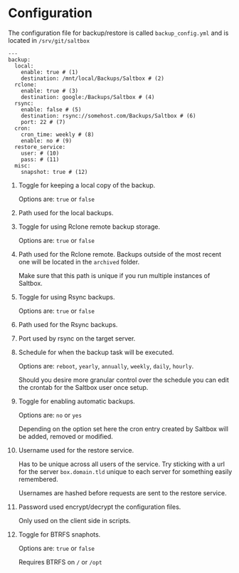 # Configuration

The configuration file for backup/restore is called `backup_config.yml` and is located in `/srv/git/saltbox`

``` { .yaml .annotate }
---
backup:
  local:
    enable: true # (1)
    destination: /mnt/local/Backups/Saltbox # (2)
  rclone:
    enable: true # (3)
    destination: google:/Backups/Saltbox # (4)
  rsync:
    enable: false # (5)
    destination: rsync://somehost.com/Backups/Saltbox # (6)
    port: 22 # (7)
  cron:
    cron_time: weekly # (8)
    enable: no # (9)
  restore_service:
    user: # (10)
    pass: # (11)
  misc:
    snapshot: true # (12)
```

1. Toggle for keeping a local copy of the backup.

    Options are: `true` or `false`

2. Path used for the local backups.

3. Toggle for using Rclone remote backup storage.

    Options are: `true` or `false`

4. Path used for the Rclone remote. Backups outside of the most recent one will be located in the `archived` folder.
    
    Make sure that this path is unique if you run multiple instances of Saltbox.

5. Toggle for using Rsync backups.

    Options are: `true` or `false`

6. Path used for the Rsync backups.

7. Port used by rsync on the target server.

8. Schedule for when the backup task will be executed.

    Options are: `reboot`, `yearly`, `annually`, `weekly`, `daily`, `hourly`.

    Should you desire more granular control over the schedule you can edit the crontab for the Saltbox user once setup.

9. Toggle for enabling automatic backups.

    Options are: `no` or `yes`

    Depending on the option set here the cron entry created by Saltbox will be added, removed or modified.

10. Username used for the restore service.

    Has to be unique across all users of the service. Try sticking with a url for the server `box.domain.tld` unique to each server for something easily remembered.

    Usernames are hashed before requests are sent to the restore service.

11. Password used encrypt/decrypt the configuration files. 

    Only used on the client side in scripts.

12. Toggle for BTRFS snaphots.

    Options are: `true` or `false`

    Requires BTRFS on `/` or `/opt`
